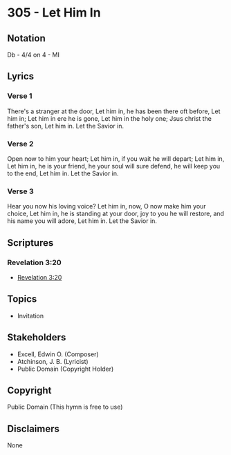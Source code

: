 # 305 - Let Him In

## Notation

Db - 4/4 on 4 - MI

## Lyrics

### Verse 1

There's a stranger at the door, Let him in, he has been there oft before, Let him in; Let him in ere he is gone, Let him in the holy one; Jsus christ the father's son, Let him in. Let the Savior in.

### Verse 2

Open now to him your heart; Let him in, if you wait he will depart; Let him in, Let him in, he is your friend, he your soul will sure defend, he will keep you to the end, Let him in. Let the Savior in.

### Verse 3

Hear you now his loving voice? Let him in, now, O now make him your choice, Let him in, he is standing at your door, joy to you he will restore, and his name you will adore, Let him in. Let the Savior in.


## Scriptures

### Revelation 3:20

- [Revelation 3:20](https://www.biblegateway.com/passage/?search=Revelation%203%3A20)


## Topics

- Invitation

## Stakeholders

- Excell, Edwin O. (Composer)
- Atchinson, J. B. (Lyricist)
- Public Domain (Copyright Holder)

## Copyright

Public Domain
(This hymn is free to use)

## Disclaimers

None

